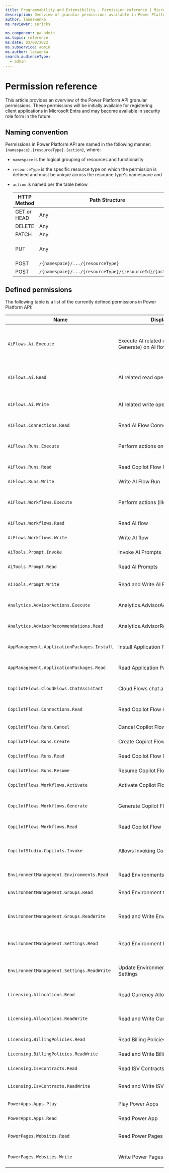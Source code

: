 ```yaml
---
title: Programmability and Extensibility - Permission reference | Microsoft Docs
description: Overview of granular permissions available in Power Platform programmability tools
author: laneswenka
ms.reviewer: sericks

ms.component: pa-admin
ms.topic: reference
ms.date: 03/09/2022
ms.subservice: admin
ms.author: laswenka
search.audienceType: 
  - admin
---
```


# Permission reference
This article provides an overview of the Power Platform API granular permissions.  These permissions will be initially available for registering client applications in Microsoft Entra and may become available in security role form in the future.

## Naming convention

Permissions in Power Platform API are  named in the following manner: `{namespace}.{resourceType}.{action}`, where:
* `namespace` is the logical grouping of resources and functionality
* `resourceType` is the specific resource type on which the permission is defined and must be unique across the resource type's namespace and
* `action` is named per the table below

  HTTP Method | Path Structure | Action Name(s)
  ----------- | -------------- | --------------
  GET or HEAD | Any            | Read
  DELETE      | Any            | Delete
  PATCH       | Any            | Update
  PUT         | Any            | Create and Update
  POST        | `/{namespace}/.../{resourceType}` | Create
  POST        | `/{namespace}/.../{resourceType}/{resourceId}/{action}` | `{action}`

## Defined permissions

The following table is a list of the currently defined permissions in Power Platform API:

Name | Display Name | Description | 
---- | ------------ | ----------- |
`AiFlows.Ai.Execute` | Execute AI related operations (like Generate) on AI flow | Allows to execute AI related operations (like Generate) on AI flows
`AiFlows.Ai.Read` | AI related read operations on AI flow | Allows to do AI related read operations on AI flows
`AiFlows.Ai.Write` | AI related write operations on AI flow | Allows to do AI related write operations on AI flows
`AiFlows.Connections.Read` | Read AI Flow Connection | Allows reading AI flow connections
`AiFlows.Runs.Execute` | Perform actions on AI flow run | Allows performing actions on AI flow runs
`AiFlows.Runs.Read` | Read Copilot Flow Run | Allows reading AI flow runs
`AiFlows.Runs.Write` | Write AI Flow Run | Allows writing AI flow runs
`AiFlows.Workflows.Execute` | Perform actions (like activate) AI flow | Allows to perform actions (like activate) AI flows
`AiFlows.Workflows.Read` | Read AI flow | Allows reading AI flows
`AiFlows.Workflows.Write` | Write AI flow | Allows writing AI flows
`AiTools.Prompt.Invoke` | Invoke AI Prompts | Allows invoking of AI Prompts
`AiTools.Prompt.Read` | Read AI Prompts | Allows reading of AI Prompts
`AiTools.Prompt.Write` | Read and Write AI Prompts | Allows reading and writing of AI Prompts
`Analytics.AdvisorActions.Execute` | Analytics.AdvisorActions.Execute | Allows user to execute advisor actions
`Analytics.AdvisorRecommendations.Read` | Analytics.AdvisorRecommendations.Read | Allows uses to read advisor reccomendations
`AppManagement.ApplicationPackages.Install` | Install Application Packages | Allows installing application packages
`AppManagement.ApplicationPackages.Read` | Read Application Packages | Allows reading application packages
`CopilotFlows.CloudFlows.ChatAssistant` | Cloud Flows chat assistant | Allows cloud flows chat assistant
`CopilotFlows.Connections.Read` | Read Copilot Flow Connection | Allows reading copilot flow connections
`CopilotFlows.Runs.Cancel` | Cancel Copilot Flow Run | Allows cancelling copilot flow runs
`CopilotFlows.Runs.Create` | Create Copilot Flow Run | Allows creating copilot flow runs
`CopilotFlows.Runs.Read` | Read Copilot Flow Run | Allows reading copilot flow runs
`CopilotFlows.Runs.Resume` | Resume Copilot Flow Run | Allows resuming copilot flow runs
`CopilotFlows.Workflows.Activate` | Activate Copilot Flows | Allows activating copilot flows
`CopilotFlows.Workflows.Generate` | Generate Copilot Flow Suggestion | Allows generating copilot flow suggestions
`CopilotFlows.Workflows.Read` | Read Copilot Flow | Allows reading copilot flows
`CopilotStudio.Copilots.Invoke` | Allows Invoking Copilots | Allows interacting with authenticated copilots hosted by Copilot Studio
`EnvironmentManagement.Environments.Read` | Read Environments | Allows reading of Environments
`EnvironmentManagement.Groups.Read` | Read Environment Groups | Allows reading of Environment Groups
`EnvironmentManagement.Groups.ReadWrite` | Read and Write Environment Groups | Allows reading and writing of Environment Groups
`EnvironmentManagement.Settings.Read` | Read Environment Management Settings | Allows reading of Environment Management Settings
`EnvironmentManagement.Settings.ReadWrite` | Update Environment Management Settings | Allows update of Environment Management Settings
`Licensing.Allocations.Read` | Read Currency Allocations | Allows reading currency allocations
`Licensing.Allocations.ReadWrite` | Read and Write Currency Allocations | Allows reading and writing currency allocations
`Licensing.BillingPolicies.Read` | Read Billing Policies | Allows reading billing policies
`Licensing.BillingPolicies.ReadWrite` | Read and Write Billing Policies | Read and Write Billing Policies
`Licensing.IsvContracts.Read` | Read ISV Contracts | Allows reading ISV contracts
`Licensing.IsvContracts.ReadWrite` | Read and Write ISV Contracts | Allows reading and writing ISV contracts
`PowerApps.Apps.Play` | Play Power Apps | Allows playing Power Apps
`PowerApps.Apps.Read` | Read Power App | Allows reading Power Apps
`PowerPages.Websites.Read` | Read Power Pages Websites | Allows reading Power Pages websites
`PowerPages.Websites.Write` | Write Power Pages Websites | Allows writing Power Pages websites